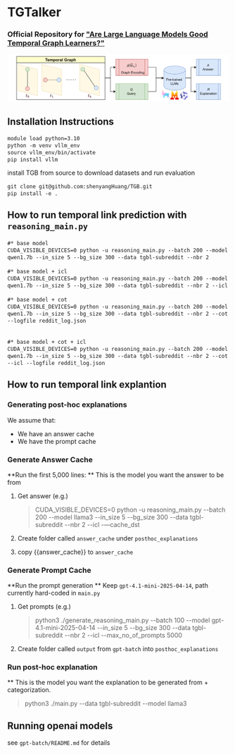 # TGTalker
### Official Repository for ["Are Large Language Models Good Temporal Graph Learners?"](https://www.arxiv.org/abs/2506.05393)

![SCPD](figs/overview.png)


## Installation Instructions
```
module load python=3.10
python -m venv vllm_env
source vllm_env/bin/activate
pip install vllm
```

install TGB from source to download datasets and run evaluation
```
git clone git@github.com:shenyangHuang/TGB.git
pip install -e .   
```

## How to run temporal link prediction with `reasoning_main.py`
```
#* base model
CUDA_VISIBLE_DEVICES=0 python -u reasoning_main.py --batch 200 --model qwen1.7b --in_size 5 --bg_size 300 --data tgbl-subreddit --nbr 2 

#* base model + icl
CUDA_VISIBLE_DEVICES=0 python -u reasoning_main.py --batch 200 --model qwen1.7b --in_size 5 --bg_size 300 --data tgbl-subreddit --nbr 2 --icl

#* base model + cot
CUDA_VISIBLE_DEVICES=0 python -u reasoning_main.py --batch 200 --model qwen1.7b --in_size 5 --bg_size 300 --data tgbl-subreddit --nbr 2 --cot --logfile reddit_log.json


#* base model + cot + icl
CUDA_VISIBLE_DEVICES=0 python -u reasoning_main.py --batch 200 --model qwen1.7b --in_size 5 --bg_size 300 --data tgbl-subreddit --nbr 2 --cot --icl --logfile reddit_log.json
```

## How to run temporal link explantion

### Generating post-hoc explanations

We assume that:

- We have an answer cache
- We have the prompt cache

### Generate Answer Cache

**Run the first 5,000 lines:
** This is the model you want the answer to be from

1. Get answer (e.g.)
    > CUDA_VISIBLE_DEVICES=0 python -u reasoning_main.py --batch 200 --model llama3 --in_size 5 --bg_size 300 --data tgbl-subreddit --nbr 2 --icl -—cache_dst

2. Create folder called `answer_cache` under `posthoc_explanations`
3. copy {{answer_cache}}  to `answer_cache`

### Generate Prompt Cache

**Run the prompt generation
** Keep `gpt-4.1-mini-2025-04-14`, path currently hard-coded in `main.py`

1. Get prompts (e.g.)
    > python3 ./generate_reasoning_main.py --batch 100 --model gpt-4.1-mini-2025-04-14 --in_size 5 --bg_size 300 --data tgbl-subreddit --nbr 2 --icl --max_no_of_prompts 5000

2. Create folder called `output` from `gpt-batch` into `posthoc_explanations`

### Run post-hoc explanation

** This is the model you want the explanation to be generated from + categorization.

> python3 ./main.py --data tgbl-subreddit --model llama3

## Running openai models

see `gpt-batch/README.md` for details
